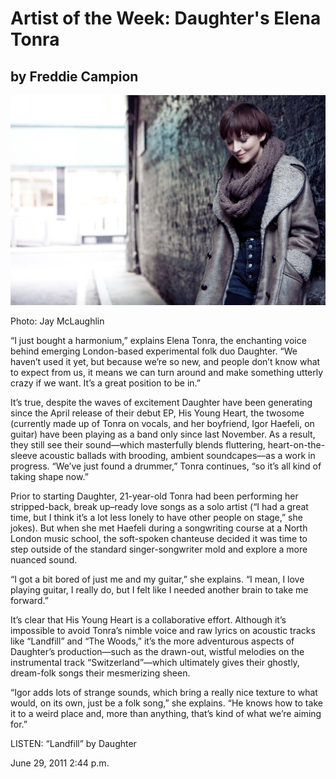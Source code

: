 # Artist of the Week: Daughter's Elena Tonra
## by Freddie Campion

<img src="/Images/Jay%20McLaughlin/MCLAUGHLIN_110121_00585-Edit.JPG">

Photo: Jay McLaughlin

“I just bought a harmonium,” explains Elena Tonra, the enchanting voice behind emerging London-based experimental folk duo Daughter. “We haven’t used it yet, but because we’re so new, and people don’t know what to expect from us, it means we can turn around and make something utterly crazy if we want. It’s a great position to be in.”

It’s true, despite the waves of excitement Daughter have been generating since the April release of their debut EP, His Young Heart, the twosome (currently made up of Tonra on vocals, and her boyfriend, Igor Haefeli, on guitar) have been playing as a band only since last November.  As a result, they still see their sound—which masterfully blends fluttering, heart-on-the-sleeve acoustic ballads with brooding, ambient soundcapes—as a work in progress. “We’ve just found a drummer,” Tonra continues, “so it’s all kind of taking shape now.”

Prior to starting Daughter, 21-year-old Tonra had been performing her stripped-back, break up–ready love songs as a solo artist (“I had a great time, but I think it’s a lot less lonely to have other people on stage,” she jokes). But when she met Haefeli during a songwriting course at a North London music school, the soft-spoken chanteuse decided it was time to step outside of the standard singer-songwriter mold and explore a more nuanced sound.

“I got a bit bored of just me and my guitar,” she explains. “I mean, I love playing guitar, I really do, but I felt like I needed another brain to take me forward.”

It’s clear that His Young Heart is a collaborative effort. Although it’s impossible to avoid Tonra’s nimble voice and raw lyrics on acoustic tracks like “Landfill” and “The Woods,” it’s the more adventurous aspects of Daughter’s production—such as the drawn-out, wistful melodies on the instrumental track “Switzerland”—which ultimately gives their ghostly, dream-folk songs their mesmerizing sheen.

“Igor adds lots of strange sounds, which bring a really nice texture to what would, on its own, just be a folk song,” she explains. “He knows how to take it to a weird place and, more than anything, that’s kind of what we’re aiming for.” 

LISTEN: “Landfill” by Daughter

June 29, 2011 2:44 p.m. 
